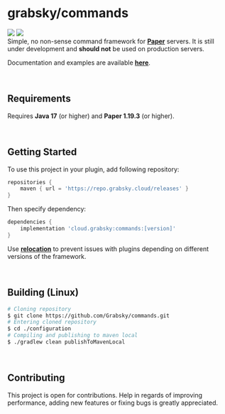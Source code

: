# grabsky/commands
[![](https://github.com/Grabsky/commands/actions/workflows/gradle.yml/badge.svg)](https://github.com/Grabsky/commands/actions/workflows/gradle.yml)
[![](https://www.codefactor.io/repository/github/grabsky/commands/badge/main)](https://www.codefactor.io/repository/github/grabsky/commands/overview/main)  
Simple, no non-sense command framework for **[Paper](https://github.com/PaperMC/Paper)** servers. It is still under development and **should not** be used on production servers.

Documentation and examples are available **[here](https://github.com/Grabsky/commands/blob/main/DOCS.md)**.

<br />

## Requirements
Requires **Java 17** (or higher) and **Paper 1.19.3** (or higher).

<br />

## Getting Started
To use this project in your plugin, add following repository:
```groovy
repositories {
    maven { url = 'https://repo.grabsky.cloud/releases' }
}
```
Then specify dependency:
```groovy
dependencies {
    implementation 'cloud.grabsky:commands:[version]'
}
```
Use **[relocation](https://imperceptiblethoughts.com/shadow/configuration/relocation/)** to prevent issues with plugins depending on different versions of the framework.

<br />

## Building (Linux)
```bash
# Cloning repository
$ git clone https://github.com/Grabsky/commands.git
# Entering cloned repository
$ cd ./configuration
# Compiling and publishing to maven local
$ ./gradlew clean publishToMavenLocal
```

<br />

## Contributing
This project is open for contributions. Help in regards of improving performance, adding new features or fixing bugs is greatly appreciated.
